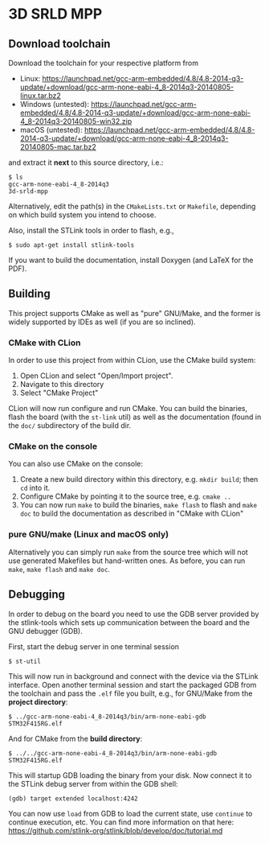 # 3D SRLD MPP

## Download toolchain

Download the toolchain for your respective platform from

* Linux:
  https://launchpad.net/gcc-arm-embedded/4.8/4.8-2014-q3-update/+download/gcc-arm-none-eabi-4_8-2014q3-20140805-linux.tar.bz2
* Windows (untested):
  https://launchpad.net/gcc-arm-embedded/4.8/4.8-2014-q3-update/+download/gcc-arm-none-eabi-4_8-2014q3-20140805-win32.zip
* macOS (untested):
  https://launchpad.net/gcc-arm-embedded/4.8/4.8-2014-q3-update/+download/gcc-arm-none-eabi-4_8-2014q3-20140805-mac.tar.bz2

and extract it **next** to this source directory, i.e.:

    $ ls 
    gcc-arm-none-eabi-4_8-2014q3
    3d-srld-mpp

Alternatively, edit the path(s) in the `CMakeLists.txt` or `Makefile`, depending
on which build system you intend to choose.

Also, install the STLink tools in order to flash, e.g.,

    $ sudo apt-get install stlink-tools

If you want to build the documentation, install Doxygen (and LaTeX for the PDF).

## Building

This project supports CMake as well as "pure" GNU/Make, and the former is widely
supported by IDEs as well (if you are so inclined).

### CMake with CLion

In order to use this project from within CLion, use the CMake build system:

1. Open CLion and select "Open/Import project".
2. Navigate to this directory
3. Select "CMake Project"

CLion will now run configure and run CMake.  You can build the binaries, flash
the board (with the `st-link` util) as well as the documentation (found in the
`doc/` subdirectory of the build dir.

### CMake on the console

You can also use CMake on the console:

1. Create a new build directory within this directory, e.g. `mkdir build`; then `cd` into it.
2. Configure CMake by pointing it to the source tree, e.g. `cmake ..`
3. You can now run `make` to build the binaries, `make flash` to flash and
   `make doc` to build the documentation as described in "CMake with CLion"

### pure GNU/make (Linux and macOS only)

Alternatively you can simply run `make` from the source tree which will not
use generated Makefiles but hand-written ones.  As before, you can run
`make`, `make flash` and `make doc`.

## Debugging

In order to debug on the board you need to use the GDB server provided by the
stlink-tools which sets up communication between the board and the GNU debugger
(GDB).

First, start the debug server in one terminal session

    $ st-util

This will now run in background and connect with the device via the STLink
interface.  Open another terminal session and start the packaged GDB from the
toolchain and pass the `.elf` file you built, e.g., for GNU/Make from the
**project directory**:

    $ ../gcc-arm-none-eabi-4_8-2014q3/bin/arm-none-eabi-gdb STM32F415RG.elf

And for CMake from the **build directory**:

    $ ../../gcc-arm-none-eabi-4_8-2014q3/bin/arm-none-eabi-gdb STM32F415RG.elf

This will startup GDB loading the binary from your disk.  Now connect it to
the STLink debug server from within the GDB shell:

    (gdb) target extended localhost:4242

You can now use `load` from GDB to load the current state, use `continue` to
continue execution, etc.  You can find more information on that here:
https://github.com/stlink-org/stlink/blob/develop/doc/tutorial.md
